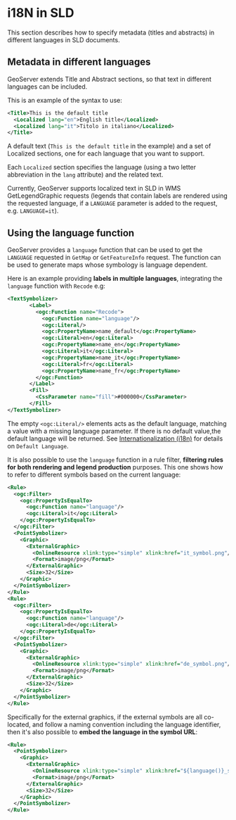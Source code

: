 # i18N in SLD

This section describes how to specify metadata (titles and abstracts) in different languages in SLD documents.

## Metadata in different languages

GeoServer extends Title and Abstract sections, so that text in different languages can be included.

This is an example of the syntax to use:

``` xml
<Title>This is the default title
  <Localized lang="en">English title</Localized>
  <Localized lang="it">Titolo in italiano</Localized>
</Title>
```

A default text (`This is the default title` in the example) and a set of Localized sections, one for each language that you want to support.

Each `Localized` section specifies the language (using a two letter abbreviation in the `lang` attribute) and the related text.

Currently, GeoServer supports localized text in SLD in WMS GetLegendGraphic requests (legends that contain labels are rendered using the requested language, if a `LANGUAGE` parameter is added to the request, e.g. `LANGUAGE=it`).

## Using the language function

GeoServer provides a `language` function that can be used to get the `LANGUAGE` requested in `GetMap` or `GetFeatureInfo` request. The function can be used to generate maps whose symbology is language dependent.

Here is an example providing **labels in multiple languages**, integrating the `language` function with `Recode` e.g:

``` xml
<TextSymbolizer>
       <Label>
         <ogc:Function name="Recode">
           <ogc:Function name="language"/>
           <ogc:Literal/>
           <ogc:PropertyName>name_default</ogc:PropertyName>
           <ogc:Literal>en</ogc:Literal>
           <ogc:PropertyName>name_en</ogc:PropertyName>
           <ogc:Literal>it</ogc:Literal>
           <ogc:PropertyName>name_it</ogc:PropertyName>
           <ogc:Literal>fr</ogc:Literal>
           <ogc:PropertyName>name_fr</ogc:PropertyName>
         </ogc:Function>
       </Label>
       <Fill>
         <CssParameter name="fill">#000000</CssParameter>
       </Fill>
</TextSymbolizer>
```

The empty `<ogc:Literal/>` elements acts as the default language, matching a value with a missing language parameter. If there is no default value,the default language will be returned. See [Internationalization (i18n)](../../configuration/internationalization/index.md) for details on `Default Language`.

It is also possible to use the `language` function in a rule filter, **filtering rules for both rendering and legend production** purposes. This one shows how to refer to different symbols based on the current language:

``` xml
<Rule>
  <ogc:Filter>
    <ogc:PropertyIsEqualTo>
      <ogc:Function name="language"/>
      <ogc:Literal>it</ogc:Literal>
    </ogc:PropertyIsEqualTo>
  </ogc:Filter>
  <PointSymbolizer>
    <Graphic>
      <ExternalGraphic>
        <OnlineResource xlink:type="simple" xlink:href="it_symbol.png"/>
        <Format>image/png</Format>
      </ExternalGraphic>
      <Size>32</Size>
    </Graphic>
  </PointSymbolizer>
</Rule>
<Rule>
  <ogc:Filter>
    <ogc:PropertyIsEqualTo>
      <ogc:Function name="language"/>
      <ogc:Literal>de</ogc:Literal>
    </ogc:PropertyIsEqualTo>
  </ogc:Filter>
  <PointSymbolizer>
    <Graphic>
      <ExternalGraphic>
        <OnlineResource xlink:type="simple" xlink:href="de_symbol.png"/>
        <Format>image/png</Format>
      </ExternalGraphic>
      <Size>32</Size>
    </Graphic>
  </PointSymbolizer>
</Rule>
```

Specifically for the external graphics, if the external symbols are all co-located, and follow a naming convention including the language identifier, then it's also possible to **embed the language in the symbol URL**:

``` xml
<Rule>
  <PointSymbolizer>
    <Graphic>
      <ExternalGraphic>
        <OnlineResource xlink:type="simple" xlink:href="${language()}_symbol.png"/>
        <Format>image/png</Format>
      </ExternalGraphic>
      <Size>32</Size>
    </Graphic>
  </PointSymbolizer>
</Rule>
```
